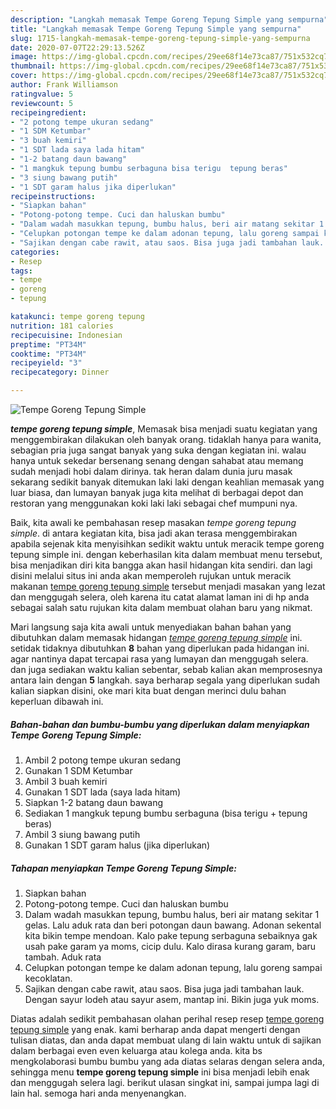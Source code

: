 ```yaml
---
description: "Langkah memasak Tempe Goreng Tepung Simple yang sempurna"
title: "Langkah memasak Tempe Goreng Tepung Simple yang sempurna"
slug: 1715-langkah-memasak-tempe-goreng-tepung-simple-yang-sempurna
date: 2020-07-07T22:29:13.526Z
image: https://img-global.cpcdn.com/recipes/29ee68f14e73ca87/751x532cq70/tempe-goreng-tepung-simple-foto-resep-utama.jpg
thumbnail: https://img-global.cpcdn.com/recipes/29ee68f14e73ca87/751x532cq70/tempe-goreng-tepung-simple-foto-resep-utama.jpg
cover: https://img-global.cpcdn.com/recipes/29ee68f14e73ca87/751x532cq70/tempe-goreng-tepung-simple-foto-resep-utama.jpg
author: Frank Williamson
ratingvalue: 5
reviewcount: 5
recipeingredient:
- "2 potong tempe ukuran sedang"
- "1 SDM Ketumbar"
- "3 buah kemiri"
- "1 SDT lada saya lada hitam"
- "1-2 batang daun bawang"
- "1 mangkuk tepung bumbu serbaguna bisa terigu  tepung beras"
- "3 siung bawang putih"
- "1 SDT garam halus jika diperlukan"
recipeinstructions:
- "Siapkan bahan"
- "Potong-potong tempe. Cuci dan haluskan bumbu"
- "Dalam wadah masukkan tepung, bumbu halus, beri air matang sekitar 1 gelas. Lalu aduk rata dan beri potongan daun bawang. Adonan sekental kita bikin tempe mendoan. Kalo pake tepung serbaguna sebaiknya gak usah pake garam ya moms, cicip dulu. Kalo dirasa kurang garam, baru tambah. Aduk rata"
- "Celupkan potongan tempe ke dalam adonan tepung, lalu goreng sampai kecoklatan."
- "Sajikan dengan cabe rawit, atau saos. Bisa juga jadi tambahan lauk. Dengan sayur lodeh atau sayur asem, mantap ini. Bikin juga yuk moms."
categories:
- Resep
tags:
- tempe
- goreng
- tepung

katakunci: tempe goreng tepung 
nutrition: 181 calories
recipecuisine: Indonesian
preptime: "PT34M"
cooktime: "PT34M"
recipeyield: "3"
recipecategory: Dinner

---
```



![Tempe Goreng Tepung Simple](https://img-global.cpcdn.com/recipes/29ee68f14e73ca87/751x532cq70/tempe-goreng-tepung-simple-foto-resep-utama.jpg)

<b><i>tempe goreng tepung simple</i></b>, Memasak bisa menjadi suatu kegiatan yang menggembirakan dilakukan oleh banyak orang. tidaklah hanya para wanita, sebagian pria juga sangat banyak yang suka dengan kegiatan ini. walau hanya untuk sekedar bersenang senang dengan sahabat atau memang sudah menjadi hobi dalam dirinya. tak heran dalam dunia juru masak sekarang sedikit banyak ditemukan laki laki dengan keahlian memasak yang luar biasa, dan lumayan banyak juga kita melihat di berbagai depot dan restoran yang menggunakan koki laki laki sebagai chef mumpuni nya.



Baik, kita awali ke pembahasan resep masakan <i>tempe goreng tepung simple</i>. di antara kegiatan kita, bisa jadi akan terasa menggembirakan apabila sejenak kita menyisihkan sedikit waktu untuk meracik tempe goreng tepung simple ini. dengan keberhasilan kita dalam membuat menu tersebut, bisa menjadikan diri kita bangga akan hasil hidangan kita sendiri. dan lagi disini melalui situs ini anda akan memperoleh rujukan untuk meracik makanan <u>tempe goreng tepung simple</u> tersebut menjadi masakan yang lezat dan menggugah selera, oleh karena itu catat alamat laman ini di hp anda sebagai salah satu rujukan kita dalam membuat olahan baru yang nikmat.


Mari langsung saja kita awali untuk menyediakan bahan bahan yang dibutuhkan dalam memasak hidangan <u><i>tempe goreng tepung simple</i></u> ini. setidak tidaknya dibutuhkan <b>8</b> bahan yang diperlukan pada hidangan ini. agar nantinya dapat tercapai rasa yang lumayan dan menggugah selera. dan juga sediakan waktu kalian sebentar, sebab kalian akan memprosesnya antara lain dengan <b>5</b> langkah. saya berharap segala yang diperlukan sudah kalian siapkan disini, oke mari kita buat dengan merinci dulu bahan keperluan dibawah ini.

<!--inarticleads1-->

##### Bahan-bahan dan bumbu-bumbu yang diperlukan dalam menyiapkan Tempe Goreng Tepung Simple:

1. Ambil 2 potong tempe ukuran sedang
1. Gunakan 1 SDM Ketumbar
1. Ambil 3 buah kemiri
1. Gunakan 1 SDT lada (saya lada hitam)
1. Siapkan 1-2 batang daun bawang
1. Sediakan 1 mangkuk tepung bumbu serbaguna (bisa terigu + tepung beras)
1. Ambil 3 siung bawang putih
1. Gunakan 1 SDT garam halus (jika diperlukan)




<!--inarticleads2-->

##### Tahapan menyiapkan Tempe Goreng Tepung Simple:

1. Siapkan bahan
1. Potong-potong tempe. Cuci dan haluskan bumbu
1. Dalam wadah masukkan tepung, bumbu halus, beri air matang sekitar 1 gelas. Lalu aduk rata dan beri potongan daun bawang. Adonan sekental kita bikin tempe mendoan. Kalo pake tepung serbaguna sebaiknya gak usah pake garam ya moms, cicip dulu. Kalo dirasa kurang garam, baru tambah. Aduk rata
1. Celupkan potongan tempe ke dalam adonan tepung, lalu goreng sampai kecoklatan.
1. Sajikan dengan cabe rawit, atau saos. Bisa juga jadi tambahan lauk. Dengan sayur lodeh atau sayur asem, mantap ini. Bikin juga yuk moms.




Diatas adalah sedikit pembahasan olahan perihal resep resep <u>tempe goreng tepung simple</u> yang enak. kami berharap anda dapat mengerti dengan tulisan diatas, dan anda dapat membuat ulang di lain waktu untuk di sajikan dalam berbagai even even keluarga atau kolega anda. kita bs mengkolaborasi bumbu bumbu yang ada diatas selaras dengan selera anda, sehingga menu <b>tempe goreng tepung simple</b> ini bisa menjadi lebih enak dan menggugah selera lagi. berikut ulasan singkat ini, sampai jumpa lagi di lain hal. semoga hari anda menyenangkan.
